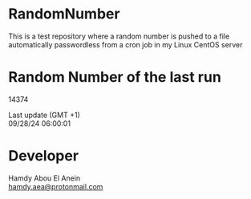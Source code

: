 # RandomNumber    
This is a test repository where a random number is pushed to a file automatically passwordless from a cron job in my Linux CentOS server    
# Random Number of the last run   
14374
      
Last update (GMT +1)    
09/28/24 06:00:01
# Developer    
Hamdy Abou El Anein   
hamdy.aea@protonmail.com
